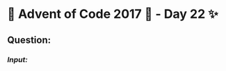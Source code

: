 # :christmas_tree: Advent of Code 2017 :christmas_tree: - Day 22 :sparkles:
## Question: 
>
>
>

### *Input:*

>
>
>